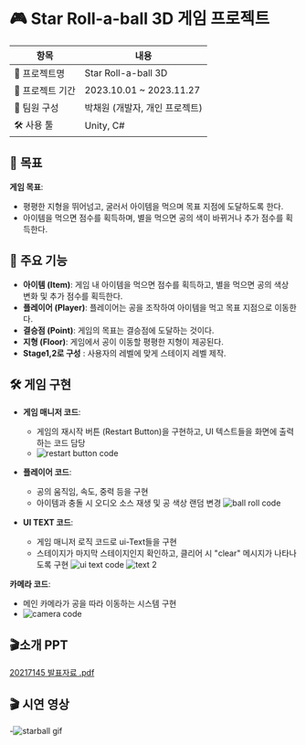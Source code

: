 # 🎮 Star Roll-a-ball 3D 게임 프로젝트



| 항목         | 내용                                                                                                                                                                               |
| ---------- | -------------------------------------------------------------------------------------------------------------------------------------------------------------------------------- |
| 📱 프로젝트명   | Star Roll-a-ball 3D                                                                                                                                              |
| 📅 프로젝트 기간 | 2023.10.01 \~ 2023.11.27                                                                                                                                                         |
| 👥 팀원 구성   | 박채원 (개발자, 개인 프로젝트)                                                                                                                                                               |
| 🛠️ 사용 툴   | Unity, C#                                                                                                                                                                        |

## 🎯 목표
**게임 목표**:  
- 평평한 지형을 뛰어넘고, 굴러서 아이템을 먹으며 목표 지점에 도달하도록 한다.  
- 아이템을 먹으면 점수를 획득하며, 별을 먹으면 공의 색이 바뀌거나 추가 점수를 획득한다.

## 🔧 주요 기능
- **아이템 (Item)**: 게임 내 아이템을 먹으면 점수를 획득하고, 별을 먹으면 공의 색상 변화 및 추가 점수를 획득한다.  
- **플레이어 (Player)**: 플레이어는 공을 조작하여 아이템을 먹고 목표 지점으로 이동한다.  
- **결승점 (Point)**: 게임의 목표는 결승점에 도달하는 것이다.  
- **지형 (Floor)**: 게임에서 공이 이동할 평평한 지형이 제공된다.
- **Stage1,2로 구성** : 사용자의 레벨에 맞게 스테이지 레벨 제작.



## 🛠️ 게임 구현
- **게임 매니저 코드**:  
  - 게임의 재시작 버튼 (Restart Button)을 구현하고, UI 텍스트들을 화면에 출력하는 코드 담당
  - ![restart button code](https://github.com/user-attachments/assets/b2340820-ed1d-4199-b421-3df4d00730b8)
  
    
- **플레이어 코드**:  
  - 공의 움직임, 속도, 중력 등을 구현  
  - 아이템과 충돌 시 오디오 소스 재생 및 공 색상 랜덤 변경
![ball roll code](https://github.com/user-attachments/assets/53f5f937-b9a0-4ea9-aee3-1baa1efa94f2)


- **UI TEXT 코드**:  
  - 게임 매니저 로직 코드로 ui-Text들을 구현
  - 스테이지가 마지막 스테이지인지 확인하고, 클리어 시 "clear" 메시지가 나타나도록 구현
 ![ui text code](https://github.com/user-attachments/assets/2f3d4cab-fe43-4822-b376-8dbb0ee43bf4)
![text 2](https://github.com/user-attachments/assets/35f4df8e-f7b8-4712-bcc1-87ead9f3aec4)



 **카메라 코드**:  
  - 메인 카메라가 공을 따라 이동하는 시스템 구현
  - ![camera code](https://github.com/user-attachments/assets/c1e87efb-b849-4be0-9efe-59dbec919719)
 



## 🎬소개 PPT
[20217145 발표자료 .pdf](https://github.com/user-attachments/files/21958308/20217145.pdf)

## 🎬 시연 영상
-![starball gif](https://github.com/user-attachments/assets/7c446f17-09da-4ae3-b2dc-39aeba8947d3)

